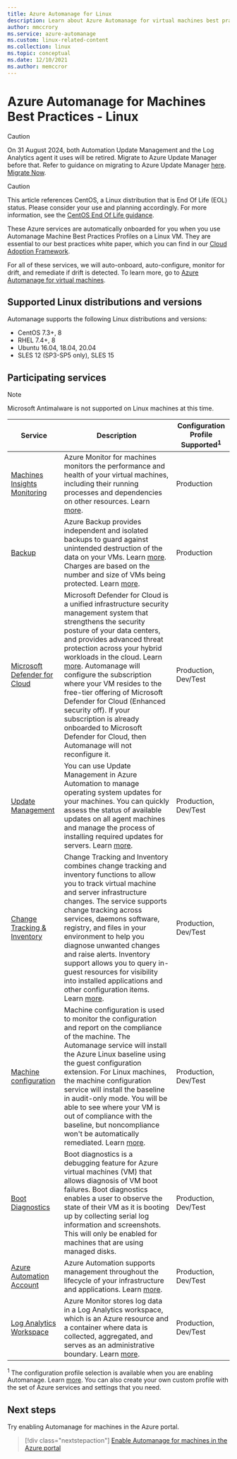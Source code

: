 ```yaml
---
title: Azure Automanage for Linux
description: Learn about Azure Automanage for virtual machines best practices for services that are automatically onboarded and configured for Linux machines.
author: mmccrory
ms.service: azure-automanage
ms.custom: linux-related-content
ms.collection: linux
ms.topic: conceptual
ms.date: 12/10/2021
ms.author: memccror
---
```


# Azure Automanage for Machines Best Practices - Linux

> [!CAUTION]
> On 31 August 2024, both Automation Update Management and the Log Analytics agent it uses will be retired. Migrate to Azure Update Manager before that. Refer to guidance on migrating to Azure Update Manager [here](https://learn.microsoft.com/azure/update-manager/guidance-migration-automation-update-management-azure-update-manager?WT.mc_id=Portal-Microsoft_Azure_Automation). [Migrate Now](https://ms.portal.azure.com/).

> [!CAUTION]
> This article references CentOS, a Linux distribution that is End Of Life (EOL) status. Please consider your use and planning accordingly. For more information, see the [CentOS End Of Life guidance](/azure/virtual-machines/workloads/centos/centos-end-of-life).

These Azure services are automatically onboarded for you when you use Automanage Machine Best Practices Profiles on a Linux VM. They are essential to our best practices white paper, which you can find in our [Cloud Adoption Framework](/azure/cloud-adoption-framework/manage/azure-server-management).

For all of these services, we will auto-onboard, auto-configure, monitor for drift, and remediate if drift is detected. To learn more, go to [Azure Automanage for virtual machines](overview-about.md).

## Supported Linux distributions and versions

Automanage supports the following Linux distributions and versions:

- CentOS 7.3+, 8
- RHEL 7.4+, 8
- Ubuntu 16.04, 18.04, 20.04
- SLES 12 (SP3-SP5 only), SLES 15

## Participating services

>[!NOTE]
> Microsoft Antimalware is not supported on Linux machines at this time.

| Service                                                                              | Description                                                                                                                                                                                                                                                                                                                                                                                                                                                                                                                                                                   | Configuration Profile Supported<sup>1</sup> |
| ------------------------------------------------------------------------------------ | ----------------------------------------------------------------------------------------------------------------------------------------------------------------------------------------------------------------------------------------------------------------------------------------------------------------------------------------------------------------------------------------------------------------------------------------------------------------------------------------------------------------------------------------------------------------------------- | ------------------------------------------- |
| [Machines Insights Monitoring](../azure-monitor/vm/vminsights-overview.md)           | Azure Monitor for machines monitors the performance and health of your virtual machines, including their running processes and dependencies on other resources. Learn [more](../azure-monitor/vm/vminsights-overview.md).                                                                                                                                                                                                                                                                                                                                                     | Production                                  |
| [Backup](../backup/backup-overview.md)                                               | Azure Backup provides independent and isolated backups to guard against unintended destruction of the data on your VMs. Learn [more](../backup/backup-azure-vms-introduction.md). Charges are based on the number and size of VMs being protected. Learn [more](https://azure.microsoft.com/pricing/details/backup/).                                                                                                                                                                                                                                                         | Production                                  |
| [Microsoft Defender for Cloud](../security-center/security-center-introduction.md)   | Microsoft Defender for Cloud is a unified infrastructure security management system that strengthens the security posture of your data centers, and provides advanced threat protection across your hybrid workloads in the cloud. Learn [more](../security-center/security-center-introduction.md).  Automanage will configure the subscription where your VM resides to the free-tier offering of Microsoft Defender for Cloud (Enhanced security off). If your subscription is already onboarded to Microsoft Defender for Cloud, then Automanage will not reconfigure it. | Production, Dev/Test                        |
| [Update Management](../automation/update-management/overview.md)                     | You can use Update Management in Azure Automation to manage operating system updates for your machines. You can quickly assess the status of available updates on all agent machines and manage the process of installing required updates for servers. Learn [more](../automation/update-management/overview.md).                                                                                                                                                                                                                                                            | Production, Dev/Test                        |
| [Change Tracking & Inventory](../automation/change-tracking/overview.md)             | Change Tracking and Inventory combines change tracking and inventory functions to allow you to track virtual machine and server infrastructure changes. The service supports change tracking across services, daemons software, registry, and files in your environment to help you diagnose unwanted changes and raise alerts. Inventory support allows you to query in-guest resources for visibility into installed applications and other configuration items.  Learn [more](../automation/change-tracking/overview.md).                                                  | Production, Dev/Test                        |
| [Machine configuration](../governance/machine-configuration/overview.md)             | Machine configuration is used to monitor the configuration and report on the compliance of the machine. The Automanage service will install the Azure Linux baseline using the guest configuration extension. For Linux machines, the machine configuration service will install the baseline in audit-only mode. You will be able to see where your VM is out of compliance with the baseline, but noncompliance won't be automatically remediated. Learn [more](../governance/machine-configuration/overview.md).                                                           | Production, Dev/Test                        |
| [Boot Diagnostics](/azure/virtual-machines/boot-diagnostics)                          | Boot diagnostics is a debugging feature for Azure virtual machines (VM) that allows diagnosis of VM boot failures. Boot diagnostics enables a user to observe the state of their VM as it is booting up by collecting serial log information and screenshots. This will only be enabled for machines that are using managed disks.                                                                                                                                                                                                                                            | Production, Dev/Test                        |
| [Azure Automation Account](../automation/automation-create-standalone-account.md)    | Azure Automation supports management throughout the lifecycle of your infrastructure and applications. Learn [more](../automation/automation-intro.md).                                                                                                                                                                                                                                                                                                                                                                                                                       | Production, Dev/Test                        |
| [Log Analytics Workspace](../azure-monitor/logs/log-analytics-workspace-overview.md) | Azure Monitor stores log data in a Log Analytics workspace, which is an Azure resource and a container where data is collected, aggregated, and serves as an administrative boundary. Learn [more](../azure-monitor/logs/workspace-design.md).                                                                                                                                                                                                                                                                                                                                | Production, Dev/Test                        |


<sup>1</sup> The configuration profile selection is available when you are enabling Automanage. Learn [more](overview-configuration-profiles.md). You can also create your own custom profile with the set of Azure services and settings that you need.


## Next steps

Try enabling Automanage for machines in the Azure portal.

> [!div class="nextstepaction"]
> [Enable Automanage for machines in the Azure portal](quick-create-virtual-machines-portal.md)
